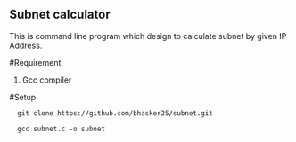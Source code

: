 ## Subnet calculator ##
   This is command line program which design to calculate subnet by given IP Address.

#Requirement
   1. Gcc compiler
   
#Setup
  
      git clone https://github.com/bhasker25/subnet.git
      
      gcc subnet.c -o subnet
